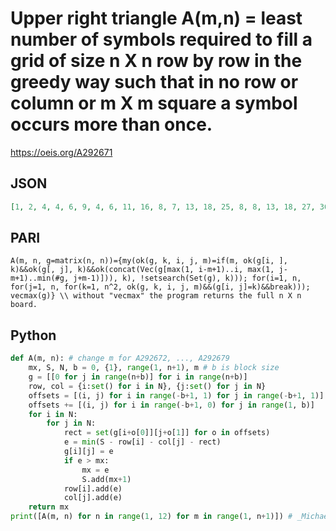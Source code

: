 # Upper right triangle A\(m,n\) \= least number of symbols required to fill a grid of size n X n row by row in the greedy way such that in no row or column or m X m square a symbol occurs more than once\.
https://oeis.org/A292671
## JSON
```JSON
[1, 2, 4, 4, 6, 9, 4, 6, 11, 16, 8, 7, 13, 18, 25, 8, 8, 13, 18, 27, 36, 8, 10, 13, 20, 29, 38, 49, 8, 10, 13, 20, 32, 38, 51, 64, 16, 13, 14, 22, 33, 40, 53, 66, 81, 16, 15, 14, 22, 33, 40, 56, 66, 83, 100, 16, 16, 15, 23, 33, 41, 57, 68, 85, 102]
```
## PARI
```PARI
A(m, n, g=matrix(n, n))={my(ok(g, k, i, j, m)=if(m, ok(g[i, ], k)&&ok(g[, j], k)&&ok(concat(Vec(g[max(1, i-m+1)..i, max(1, j-m+1)..min(#g, j+m-1)])), k), !setsearch(Set(g), k))); for(i=1, n, for(j=1, n, for(k=1, n^2, ok(g, k, i, j, m)&&(g[i, j]=k)&&break))); vecmax(g)} \\ without "vecmax" the program returns the full n X n board.
```
## Python
```Python
def A(m, n): # change m for A292672, ..., A292679
    mx, S, N, b = 0, {1}, range(1, n+1), m # b is block size
    g = [[0 for j in range(n+b)] for i in range(n+b)]
    row, col = {i:set() for i in N}, {j:set() for j in N}
    offsets = [(i, j) for i in range(-b+1, 1) for j in range(-b+1, 1)]
    offsets += [(i, j) for i in range(-b+1, 0) for j in range(1, b)]
    for i in N:
        for j in N:
            rect = set(g[i+o[0]][j+o[1]] for o in offsets)
            e = min(S - row[i] - col[j] - rect)
            g[i][j] = e
            if e > mx:
                mx = e
                S.add(mx+1)
            row[i].add(e)
            col[j].add(e)
    return mx
print([A(m, n) for n in range(1, 12) for m in range(1, n+1)]) # _Michael S. Branicky_, Apr 13 2023
```
